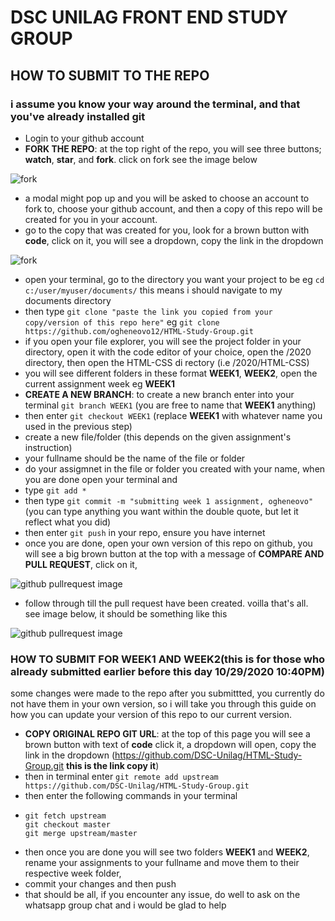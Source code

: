 # DSC UNILAG FRONT END STUDY GROUP
## HOW TO SUBMIT TO THE REPO
### i assume you know your way around the terminal, and that you've already installed git
-  Login to your github account
 - **FORK THE REPO**: at the top right of the repo, you will see three buttons; **watch**, **star**, and **fork**. click on fork see the image below
 
 ![fork](https://i.ibb.co/9p4F7Ph/fork.jpg)
 
 - a modal might pop up and you will be asked to choose an account to fork to, choose your github account, and then a copy of this repo will be created for you in your account.
 - go to the copy that was created for you, look for a brown button with **code**, click on it, you will see a dropdown, copy the link in the dropdown
 
 ![fork](https://i.ibb.co/8DKHgC7/image.png)
 
 - open your terminal, go to the directory you want  your project to be eg `cd c:/user/myuser/documents/` this means i should navigate to my documents directory
 - then type 
   `git clone "paste the link you copied from your copy/version of this repo here"` eg 
   `git clone https://github.com/ogheneovo12/HTML-Study-Group.git`
 - if you open your file explorer, you will see the project folder in your directory, open it with the code editor of your choice, open the /2020 directory, then open the HTML-CSS di rectory (i.e /2020/HTML-CSS)
 - you will see different folders in these format **WEEK1**, **WEEK2**, open the current assignment week eg **WEEK1**
 - **CREATE A NEW BRANCH**: to create a new branch enter into your terminal `git branch WEEK1` (you are free to name that **WEEK1** anything)
 - then enter `git checkout WEEK1` (replace **WEEK1** with whatever name you used in the previous step)
 - create a new file/folder (this depends on the given assignment's instruction)
 - your fullname should be the name of the file or folder
 - do your assigmnet in the file or folder you created with your name, when you are done open your terminal and
 - type `git add *`
 - then type `git commit -m "submitting week 1 assignment, ogheneovo"` (you can type anything you want within the double quote, but let it reflect what you did)
 - then enter `git push` in your repo, ensure you have internet
 - once you are done, open your own version of this repo on github, you will see a big brown button at the top with a message of **COMPARE AND PULL REQUEST**, click on it, 
 
 ![github pullrequest image](https://i.ytimg.com/vi/rgbCcBNZcdQ/maxresdefault.jpg)
 
 - follow through till the pull request have been created. voilla that's all. see image below, it should be something like this
 
 
 ![github pullrequest image](https://s3.amazonaws.com/cdn.freshdesk.com/data/helpdesk/attachments/production/43040346998/original/Gw-I7-mlL6fioR5PPW_mHOx9KY67DDGQkA.png?1556061766)
 
 
 
### HOW TO SUBMIT FOR WEEK1 AND WEEK2(this is for those who already submitted earlier before this day 10/29/2020 10:40PM)
 some changes were made to the repo after you submittted, you currently do not have them in your own version,
 so i will take you through this guide on how you can update your version of this repo to our current version.
 

- **COPY ORIGINAL REPO GIT URL**: at the top of this page you will see a brown button with text of **code** click it, a dropdown will open, copy the link in the dropdown (https://github.com/DSC-Unilag/HTML-Study-Group.git **this is the link copy it**) 
- then in terminal enter `git remote add upstream https://github.com/DSC-Unilag/HTML-Study-Group.git`
- then enter the following commands in your terminal
- ```# Sync your fork
  git fetch upstream
  git checkout master
  git merge upstream/master 
  ```
- then once you are done you will see two folders **WEEK1** and **WEEK2**, rename your assignments to your fullname and move them to their respective week folder,
- commit your changes and then push
- that should be all, if you encounter any issue, do well to ask on the whatsapp group chat and i would be glad to help
